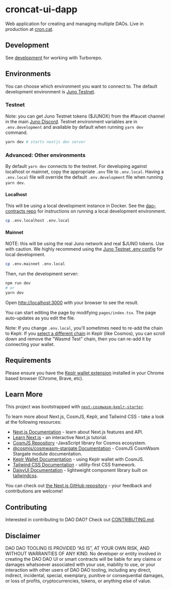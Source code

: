 # croncat-ui-dapp

Web application for creating and managing multiple DAOs. Live in production at [cron.cat](https://cron.cat).

## Development

See [development](../README.md) for working with Turborepo.

## Environments

You can choose which environment you want to connect to. The default development environment is [Juno Testnet](#testnet).

### Testnet

Note: you can get Juno Testnet tokens ($JUNOX) from the #faucet channel in the main [Juno Discord](https://discord.com/invite/QcWPfK4gJ2). Testnet environment variables are in `.env.development` and available by default when running `yarn dev` command.

```bash
yarn dev # starts nextjs dev server
```

### Advanced: Other environments

By default `yarn dev` connects to the testnet. For developing against localhost or mainnet, copy the appropriate `.env` file to `.env.local`. Having a `.env.local` file will override the default `.env.development` file when running `yarn dev`.

#### Localhost

This will be using a local development instance in Docker. See the [dao-contracts repo](https://github.com/DA0-DA0/dao-contracts#deploying-in-a-development-environment) for instructions on running a local development environment.

```bash
cp .env.localhost .env.local
```

#### Mainnet

NOTE: this will be using the real Juno network and real $JUNO tokens. Use with caution. We highly recommend using the [Juno Testnet .env config](#testnet) for local development.

```bash
cp .env.mainnet .env.local
```

Then, run the development server:

```bash
npm run dev
# or
yarn dev
```

Open [http://localhost:3000](http://localhost:3000) with your browser to see the result.

You can start editing the page by modifying `pages/index.tsx`. The page auto-updates as you edit the file.

Note: If you change `.env.local`, you'll sometimes need to re-add the chain to Keplr. If you [select a different chain](https://highlander-nodes.medium.com/junoswap-how-to-reset-chain-config-3e2470a9c1e1) in Keplr (like Cosmos), you can scroll down and remove the "Wasmd Test" chain, then you can re-add it by connecting your wallet.

## Requirements

Please ensure you have the [Keplr wallet extension](https://chrome.google.com/webstore/detail/keplr/dmkamcknogkgcdfhhbddcghachkejeap) installed in your Chrome based browser (Chrome, Brave, etc).

## Learn More

This project was bootstrapped with [`next-cosmwasm-keplr-starter`](https://github.com/ebaker/next-cosmwasm-keplr-starter).

To learn more about Next.js, CosmJS, Keplr, and Tailwind CSS - take a look at the following resources:

- [Next.js Documentation](https://nextjs.org/docs) - learn about Next.js features and API.
- [Learn Next.js](https://nextjs.org/learn) - an interactive Next.js tutorial.
- [CosmJS Repository](https://github.com/cosmos/cosmjs) -JavaScript library for Cosmos ecosystem.
- [@cosmjs/cosmwasm-stargate Documentation](https://cosmos.github.io/cosmjs/latest/cosmwasm-stargate/modules.html) - CosmJS CosmWasm Stargate module documentation.
- [Keplr Wallet Documentation](https://docs.keplr.app/api/cosmjs.html) - using Keplr wallet with CosmJS.
- [Tailwind CSS Documentation](https://tailwindcss.com/docs) - utility-first CSS framework.
- [DaisyUI Documentation](https://daisyui.com/docs/use) - lightweight component library built on [tailwindcss](https://tailwindcss.com/).

You can check out [the Next.js GitHub repository](https://github.com/vercel/next.js/) - your feedback and contributions are welcome!

## Contributing

Interested in contributing to DAO DAO? Check out [CONTRIBUTING.md](../CONTRIBUTING.md).

## Disclaimer

DAO DAO TOOLING IS PROVIDED “AS IS”, AT YOUR OWN RISK, AND WITHOUT WARRANTIES OF ANY KIND. No developer or entity involved in creating the DAO DAO UI or smart contracts will be liable for any claims or damages whatsoever associated with your use, inability to use, or your interaction with other users of DAO DAO tooling, including any direct, indirect, incidental, special, exemplary, punitive or consequential damages, or loss of profits, cryptocurrencies, tokens, or anything else of value.
